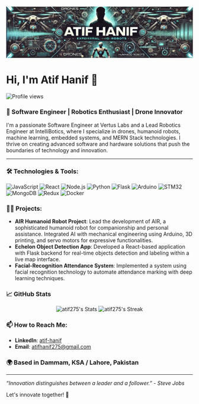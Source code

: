 ![Banner for Atif Hanif's GitHub](banner.png)

# Hi, I'm Atif Hanif 👋
![Profile views](https://komarev.com/ghpvc/?username=atif275&label=Profile%20views&color=60598F&style=flat)


### 🤖 Software Engineer | Robotics Enthusiast | Drone Innovator

I'm a passionate Software Engineer at Vertus Labs and a Lead Robotics Engineer at IntelliBotics, where I specialize in drones, humanoid robots, machine learning, embedded systems, and MERN Stack technologies. I thrive on creating advanced software and hardware solutions that push the boundaries of technology and innovation.

---

### 🛠️ Technologies & Tools:

![JavaScript](https://img.shields.io/badge/-JavaScript-000?&logo=JavaScript)
![React](https://img.shields.io/badge/-React-000?&logo=React)
![Node.js](https://img.shields.io/badge/-Node.js-000?&logo=node.js)
![Python](https://img.shields.io/badge/-Python-000?&logo=Python)
![Flask](https://img.shields.io/badge/-Flask-000?&logo=Flask)
![Arduino](https://img.shields.io/badge/-Arduino-000?&logo=Arduino)
![STM32](https://img.shields.io/badge/-STM32-000?&logo=STMicroelectronics)
![MongoDB](https://img.shields.io/badge/-MongoDB-000?&logo=MongoDB)
![Redux](https://img.shields.io/badge/-Redux-000?&logo=Redux)
![Docker](https://img.shields.io/badge/-Docker-000?&logo=Docker)

### 👨‍💻 Projects:

- **AIR Humanoid Robot Project**: Lead the development of AIR, a sophisticated humanoid robot for companionship and personal assistance. Integrated AI with mechanical engineering using Arduino, 3D printing, and servo motors for expressive functionalities.
- **Echelon Object Detection App**: Developed a React-based application with Flask backend for real-time objects detection and labeling within a live map interface.
- **Facial-Recognition Attendance System**: Implemented a system using facial recognition technology to automate attendance marking with deep learning techniques.

### 📈 GitHub Stats

<div class="badges-githubstats">
  <p align="center">
    <img src="https://github-readme-stats.vercel.app/api?username=atif275&theme=tokyonight&show_icons=true&hide_border=true&count_private=true" alt="atif275's Stats" height="165">
    <img src="https://github-readme-streak-stats.herokuapp.com/?user=atif275&theme=tokyonight&hide_border=true&count_private=true" alt="atif275's Streak" height="165">
  </p>
</div>


### 📫 How to Reach Me:

- **LinkedIn**: [atif-hanif](https://www.linkedin.com/in/atif-hanif-705625292/)
- **Email**: [atifhanif275@gmail.com](mailto:atifhanif275@gmail.com)

### 🌍 Based in Dammam, KSA / Lahore, Pakistan

---

*“Innovation distinguishes between a leader and a follower.” - Steve Jobs*

Let's innovate together! 🚀
